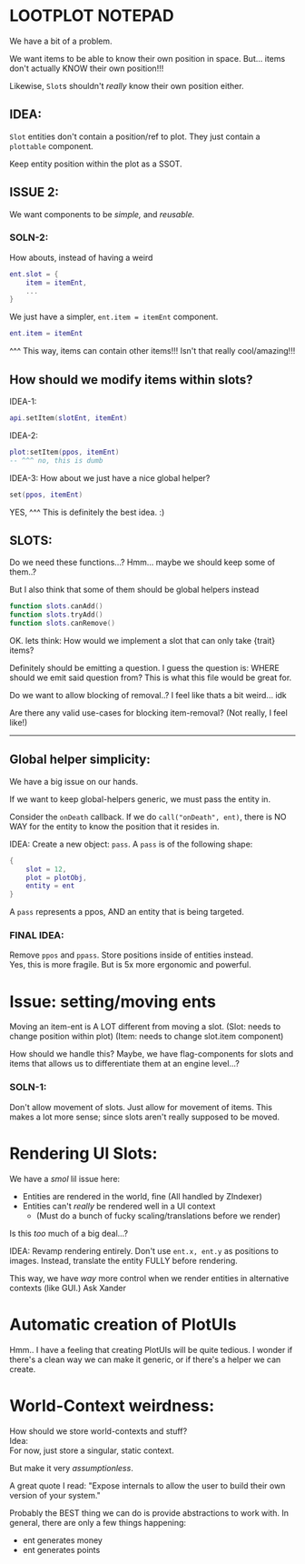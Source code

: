 
# LOOTPLOT NOTEPAD


We have a bit of a problem.

We want items to be able to know their own position in space.
But... items don't actually KNOW their own position!!!

Likewise, `Slot`s shouldn't *really* know their own position either.



## IDEA:
`Slot` entities don't contain a position/ref to plot.
They just contain a `plottable` component.

Keep entity position within the plot as a SSOT.




## ISSUE 2:
We want components to be *simple,* and *reusable.*
### SOLN-2:
How abouts, instead of having a weird
```lua
ent.slot = {
    item = itemEnt,
    ...
}
```
We just have a simpler, `ent.item = itemEnt` component.
```lua
ent.item = itemEnt
```
^^^ This way, items can contain other items!!! 
Isn't that really cool/amazing!!!




## How should we modify items within slots?
IDEA-1:
```lua
api.setItem(slotEnt, itemEnt)
```

IDEA-2:
```lua
plot:setItem(ppos, itemEnt)
-- ^^^ no, this is dumb
```


IDEA-3:
How about we just have a nice global helper?
```lua
set(ppos, itemEnt)
```
YES, ^^^ This is definitely the best idea. :)




## SLOTS:
Do we need these functions...?
Hmm... maybe we should keep some of them..?

But I also think that some of them should be global helpers instead
```lua
function slots.canAdd()
function slots.tryAdd()
function slots.canRemove()
```

OK.
lets think: How would we implement a slot that can only take {trait} items?

Definitely should be emitting a question.
I guess the question is:
WHERE should we emit said question from?
This is what this file would be great for.

Do we want to allow blocking of removal..?
I feel like thats a bit weird... idk

Are there any valid use-cases for blocking item-removal?
(Not really, I feel like!)





---

## Global helper simplicity:
We have a big issue on our hands.

If we want to keep global-helpers generic, we must pass the entity in.

Consider the `onDeath` callback.
If we do `call("onDeath", ent)`, there is NO WAY for the entity 
to know the position that it resides in.

IDEA: Create a new object: `pass`.
A `pass` is of the following shape:
```lua
{
    slot = 12,
    plot = plotObj,
    entity = ent
}
```
A `pass` represents a ppos, AND an entity that is being targeted.

### FINAL IDEA:
Remove `ppos` and `ppass`.
Store positions inside of entities instead.   
Yes, this is more fragile. But is 5x more ergonomic and powerful.








# Issue: setting/moving ents
Moving an item-ent is A LOT different from moving a slot.
(Slot: needs to change position within plot)
(Item: needs to change slot.item component)

How should we handle this?
Maybe, we have flag-components for slots and items that allows us to differentiate them at an engine level...?

### SOLN-1:
Don't allow movement of slots.
Just allow for movement of items.
This makes a lot more sense; since slots aren't really supposed to be moved.






# Rendering UI Slots:
We have a *smol* lil issue here:

- Entities are rendered in the world, fine (All handled by ZIndexer)
- Entities can't *really* be rendered well in a UI context
    - (Must do a bunch of fucky scaling/translations before we render)

Is this *too* much of a big deal...?

IDEA:
Revamp rendering entirely.
Don't use `ent.x, ent.y` as positions to images.
Instead, translate the entity FULLY before rendering.

This way, we have *way* more control when we render entities in alternative contexts (like GUI.)
Ask Xander







# Automatic creation of PlotUIs
Hmm.. I have a feeling that creating PlotUIs will be quite tedious.
I wonder if there's a clean way we can make it generic, or if there's a helper we can create.




# World-Context weirdness:
How should we store world-contexts and stuff?  
Idea:  
For now, just store a singular, static context.

But make it very *assumptionless*.

A great quote I read:
"Expose internals to allow the user to build 
their own version of your system."

Probably the BEST thing we can do is provide abstractions to work with.
In general, there are only a few things happening:

- ent generates money
- ent generates points



